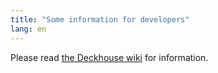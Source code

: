 ```yaml
---
title: "Some information for developers"
lang: en
---
```


Please read [the Deckhouse wiki](https://github.com/deckhouse/deckhouse/wiki) for information. 
